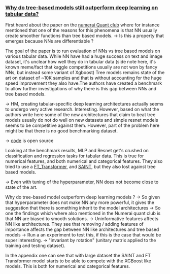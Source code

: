 ### [Why do tree-based models still outperform deep learning on tabular data?](https://arxiv.org/pdf/2207.08815.pdf)

First heard about the paper on the [numerai Quant club](https://www.youtube.com/watch?v=w8Y7hY05z7k) where for instance mentioned that one of the reasons for this phenomena is that NN usually create smoother functions than tree based models.
-> Is this a property that emerges because NNs are differentiable ? 

The goal of the paper is to run evaluation of NNs vs tree based models on various tabular data. While NN have had a huge success on text and image dataset, it's unclear how well they do in tabular data (side note here, it's known meme/fact that kaggle competitions usually are not won by fancy NNs, but instead some variant of Xgboost)
Tree models remains state of the art on dataset of ~10K samples and that is without accounting for the huge speed improvement they also have.The authors have created a benchmark to allow further investigations of why there is this gap between NNs and tree based models.

-> HM, creating tabular-specific deep learning architectures actually seems to undergo very active research. Interesting. However, based on what the authors write here some of the new architectures that claim to beat tree models usually do not do well on new datasets and simple resnet models seems to be competitive against them. However, part of the problem here might be that there is no good benchmarking dataset.

-> [code](https://github.com/LeoGrin/tabular-benchmark) is open source

Looking at the benchmark results, MLP and Resnet get's crushed on classification and regression tasks for tabular data. This is true for numerical features, and both numerical and categorical features.
They also tried to use a [FT_Transformer](https://paperswithcode.com/method/ft-transformer), and [SAINT](https://paperswithcode.com/method/saint), but they also lost against tree based models.

-> Even with tuning of the hyperparameter, NN does not become close to state of the art. 

Why do tree-based model outperform deep learning models ? 
-> So given that hyperparameter does not make NN any more powerful, it gives the suggestion that there is something inherit to the model architectures
-> So one the findings which where also mentioned in the Numerai quant club is that NN are biased to smooth solutions. 
-> Uninformative features affects NN like architectures. They see that removing / adding features of importance affects the gap between NN like architectures and tree based models
    -> Run a an experiment to test this, if this is the case that would be super interesting.
-> "invariant by rotation" (unitary matrix applied to the training and testing dataset). 

In the appendix one can see that with large dataset the SAINT and FT Transformer model starts to be able to compete with the XGBoost like models. This is both for numerical and categorical features. 

